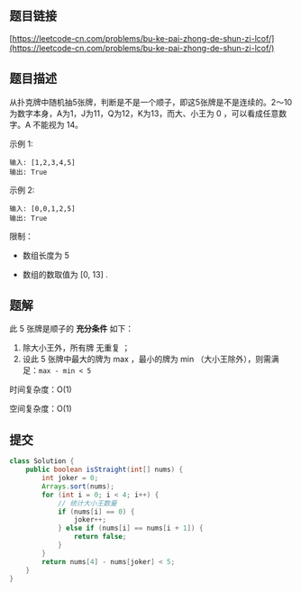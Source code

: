 ## 题目链接

[https://leetcode-cn.com/problems/bu-ke-pai-zhong-de-shun-zi-lcof/](https://leetcode-cn.com/problems/bu-ke-pai-zhong-de-shun-zi-lcof/)

## 题目描述

从扑克牌中随机抽5张牌，判断是不是一个顺子，即这5张牌是不是连续的。2～10为数字本身，A为1，J为11，Q为12，K为13，而大、小王为 0 ，可以看成任意数字。A 不能视为 14。

示例 1:

```
输入: [1,2,3,4,5]
输出: True
```

示例 2:

```
输入: [0,0,1,2,5]
输出: True
```

限制：

- 数组长度为 5 

- 数组的数取值为 [0, 13] .

## 题解

此 5 张牌是顺子的 **充分条件** 如下：

1. 除大小王外，所有牌 无重复 ；
2. 设此 5 张牌中最大的牌为 max ，最小的牌为 min （大小王除外），则需满足：`max - min < 5`

时间复杂度：O(1)

空间复杂度：O(1)

## 提交

```java
class Solution {
    public boolean isStraight(int[] nums) {
        int joker = 0;
        Arrays.sort(nums);
        for (int i = 0; i < 4; i++) {
            // 统计大小王数量
            if (nums[i] == 0) {
                joker++;
            } else if (nums[i] == nums[i + 1]) {
                return false;
            }
        }
        return nums[4] - nums[joker] < 5;
    }
}
```